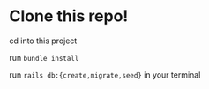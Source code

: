 # Clone this repo! 

cd into this project 

run `bundle install` 

run `rails db:{create,migrate,seed}` in your terminal
